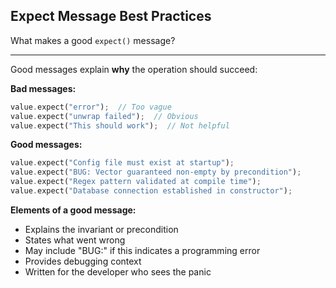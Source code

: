 ## Expect Message Best Practices

What makes a good `expect()` message?

---

Good messages explain **why** the operation should succeed:

**Bad messages:**
```rust
value.expect("error");  // Too vague
value.expect("unwrap failed");  // Obvious
value.expect("This should work");  // Not helpful
```

**Good messages:**
```rust
value.expect("Config file must exist at startup");
value.expect("BUG: Vector guaranteed non-empty by precondition");
value.expect("Regex pattern validated at compile time");
value.expect("Database connection established in constructor");
```

**Elements of a good message:**
- Explains the invariant or precondition
- States what went wrong
- May include "BUG:" if this indicates a programming error
- Provides debugging context
- Written for the developer who sees the panic

